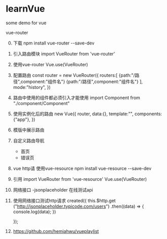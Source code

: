 # learnVue
some demo for vue 

vue-router

0. 下载
    npm install vue-router --save-dev

1. 引入路由模块
    import VueRouter from 'vue-router'

2. 使用vue-router
    Vue.use(VueRouter)

3. 配置路由
    const router = new VueRouter({
        routers:[
            {path:"/路径",component:"组件名"}
            {path:"/路径",component:"组件名"}
        ],
        mode:"history",
    })
4. 路由中使用的组件都必须引入才能使用
    import Component from "./component/Component"

5. 使用实例化后的路由
   new Vue({
       router,
       data:{},
       template:"<app/>",
       components:{"app"},
   })

6. 模版中展示路由
    <router-view></router-view>

7. 自定义路由导航
    <ul>
        <li><router-link to='/'></router-link>首页</li>
        <li><router-link to='/404'></router-link>错误页</li>
    </ul>

8. vue http请    使用vue-resource
    npm install vue-resource --save-dev

9. 引用
    import VueRouter from 'vue-resource'
    Vue.use(VueRouter)

10. 网络接口 -jsonplaceholder  在线测试api
11. 使用网络接口测试http请求
    created({
        this.$http.get
        ("http://jsonplaceholder.typicode.com/users")
        .then((data) => {
            console.log(data);
        })

    });

12. https://github.com/hemiahwu/vueplaylist